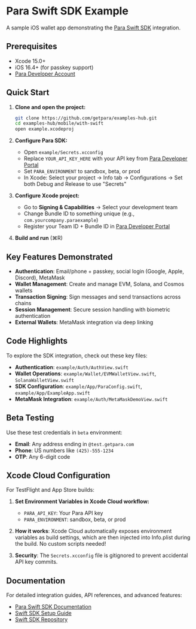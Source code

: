 # Para Swift SDK Example

A sample iOS wallet app demonstrating the [Para Swift SDK](https://github.com/getpara/swift-sdk) integration.

## Prerequisites

- Xcode 15.0+
- iOS 16.4+ (for passkey support)
- [Para Developer Account](https://developer.getpara.com/)

## Quick Start

1. **Clone and open the project:**
   ```bash
   git clone https://github.com/getpara/examples-hub.git
   cd examples-hub/mobile/with-swift
   open example.xcodeproj
   ```

2. **Configure Para SDK:**
   - Open `example/Secrets.xcconfig`
   - Replace `YOUR_API_KEY_HERE` with your API key from [Para Developer Portal](https://developer.getpara.com/)
   - Set `PARA_ENVIRONMENT` to sandbox, beta, or prod
   - In Xcode: Select your project → Info tab → Configurations → Set both Debug and Release to use "Secrets"

3. **Configure Xcode project:**
   - Go to **Signing & Capabilities** → Select your development team
   - Change Bundle ID to something unique (e.g., `com.yourcompany.paraexample`)
   - Register your Team ID + Bundle ID in [Para Developer Portal](https://developer.getpara.com/)

4. **Build and run** (⌘R)

## Key Features Demonstrated

- **Authentication**: Email/phone + passkey, social login (Google, Apple, Discord), MetaMask
- **Wallet Management**: Create and manage EVM, Solana, and Cosmos wallets
- **Transaction Signing**: Sign messages and send transactions across chains
- **Session Management**: Secure session handling with biometric authentication
- **External Wallets**: MetaMask integration via deep linking

## Code Highlights

To explore the SDK integration, check out these key files:
- **Authentication**: `example/Auth/AuthView.swift`
- **Wallet Operations**: `example/Wallet/EVMWalletView.swift`, `SolanaWalletView.swift`
- **SDK Configuration**: `example/App/ParaConfig.swift`, `example/App/ExampleApp.swift`
- **MetaMask Integration**: `example/Auth/MetaMaskDemoView.swift`

## Beta Testing

Use these test credentials in `beta` environment:
- **Email**: Any address ending in `@test.getpara.com`
- **Phone**: US numbers like `(425)-555-1234`
- **OTP**: Any 6-digit code

## Xcode Cloud Configuration

For TestFlight and App Store builds:

1. **Set Environment Variables in Xcode Cloud workflow:**
   - `PARA_API_KEY`: Your Para API key
   - `PARA_ENVIRONMENT`: sandbox, beta, or prod

2. **How it works**: Xcode Cloud automatically exposes environment variables as build settings, which are then injected into Info.plist during the build. No custom scripts needed!

3. **Security**: The `Secrets.xcconfig` file is gitignored to prevent accidental API key commits.

## Documentation

For detailed integration guides, API references, and advanced features:
- [Para Swift SDK Documentation](https://docs.getpara.com/alpha/swift/overview)
- [Swift SDK Setup Guide](https://docs.getpara.com/alpha/swift/setup)
- [Swift SDK Repository](https://github.com/getpara/swift-sdk)

